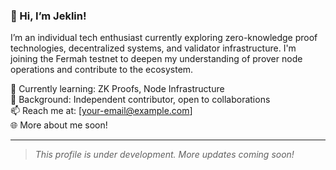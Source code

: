 ### 👋 Hi, I’m Jeklin!

I’m an individual tech enthusiast currently exploring zero-knowledge proof technologies, decentralized systems, and validator infrastructure. I'm joining the Fermah testnet to deepen my understanding of prover node operations and contribute to the ecosystem.

🔭 Currently learning: ZK Proofs, Node Infrastructure  
🌱 Background: Independent contributor, open to collaborations  
📫 Reach me at: [your-email@example.com]  
🌐 More about me soon!

---
> *This profile is under development. More updates coming soon!*
